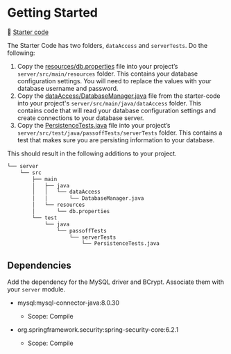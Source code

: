 # Getting Started

📁 [Starter code](starter-code)

The Starter Code has two folders, `dataAccess` and `serverTests`. Do the following:

1. Copy the [resources/db.properties](starter-code/resources/db.properties) file into your project’s `server/src/main/resources` folder. This contains your database configuration settings. You will need to replace the values with your database username and password.
1. Copy the [dataAccess/DatabaseManager.java](starter-code/dataAccess/DatabaseManager.java) file from the starter-code into your project's `server/src/main/java/dataAccess` folder. This contains code that will read your database configuration settings and create connections to your database server.
1. Copy the [PersistenceTests.java](starter-code/serverTests/PersistenceTests.java) file into your project’s `server/src/test/java/passoffTests/serverTests` folder. This contains a test that makes sure you are persisting information to your database.

This should result in the following additions to your project.

```txt
└── server
    └── src
        ├── main
        │   ├── java
        │   │   └── dataAccess
        │   │       └── DatabaseManager.java
        │   └── resources
        │       └── db.properties
        └── test
            └── java
                └── passoffTests
                    └── serverTests
                        └── PersistenceTests.java
```

## Dependencies

Add the dependency for the MySQL driver and BCrypt. Associate them with your `server` module.

- mysql:mysql-connector-java:8.0.30

  - Scope: Compile

- org.springframework.security:spring-security-core:6.2.1

  - Scope: Compile
